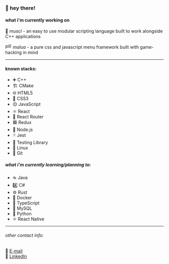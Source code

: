 <h3>👋 hey there!</h3>


<h4>what i'm currently working on</h4>

🦾 <i>muscl</i> - an easy to use modular scripting language built to work alongside C++ applications

<img width="20" height="17" src="https://user-images.githubusercontent.com/17851066/213260034-7106851e-74e5-4ec5-a83c-95ce291b356d.png" alt="pill emoji"><i> malua</i> - a pure css and javascript menu framework built with game-hacking in mind

<hr>
<h4>known stacks:</h4>

<ul>
  <li>➕ C++</li>
  <li>🏗 CMake</li>
  <li>🌐 HTML5</li>
  <li>🎨 CSS3</li>
  <li>🟡 JavaScript</li>
  <li>⚛️ React</li>
  <li>🚦 React Router</li>
  <li>🟪 Redux</li>
  <li>🌲 Node.js</li>
  <li>🃏 Jest</li>
  <li>🦑 Testing Library
  <li>🐧 Linux</li>
  <li>🌵 Git</li>
</ul>

<h5>what i'm currently learning/planning to:</h5>
<ul>
  <li>☕ Java</li>
  <li>#️⃣ C#</li>
  <li>⚙️ Rust</li>
  <li>🐋 Docker</li>
  <li>🔵 TypeScript</li>
  <li>🐬 MySQL</li>
  <li>🐍 Python</li>
  <li>⚛️ React Native</li>
</ul>

<hr>

<h6>other contact info:</h6>
📧 <a href="mailto:suizld@pm.me">E-mail</a>
<br>
💼 <a href="https://www.linkedin.com/in/otvv/">LinkedIn</a>
